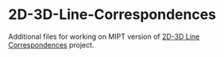 # 2D-3D-Line-Correspondences

Additional files for working on MIPT version of [2D-3D Line Correspondences](https://github.com/Zumbalamambo/2D-3D-pose-tracking)  project.
